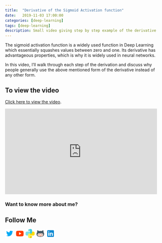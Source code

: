 ```yaml
---
title:  "Derivative of the Sigmoid Activation function"
date:   2019-11-03 17:00:00
categories: [deep-learning]
tags: [deep-learning]
description: Small video giving step by step example of the derivative calculation of sigmoid activation function.
---
```


The sigmoid activation function is a widely used function in Deep Learning which essentially squashes values between zero and one. Its derivative has advantageous properties, which is why it is widely used in neural networks.  

In this video, I’ll walk through each step of the derivation and discuss why people generally use the above mentioned form of the derivative instead of any other form.  

## To view the video

<p> <a href="https://www.youtube.com/watch?v=G6djH3I0rG0">Click here to view the video</a>.</p>

<div style="position: relative; padding-bottom: 56.25%; height: 0; overflow: hidden;">
  <iframe src="https://www.youtube.com/embed/G6djH3I0rG0" style="position: absolute; top: 0; left: 0; width: 100%; height: 100%; border:0;" allowfullscreen title="YouTube Video"></iframe>
</div>

### Want to know more about me?
## Follow Me
<a href="https://twitter.com/_bhaveshbhatt" target="_blank"><img class="ai-subscribed-social-icon" src="/assets/images/tw.png" width="30"></a>
<a href="https://www.youtube.com/bhaveshbhatt8791/" target="_blank"><img class="ai-subscribed-social-icon" src="/assets/images/ytb.png" width="30"></a>
<a href="https://www.youtube.com/PythonTricks/" target="_blank"><img class="ai-subscribed-social-icon" src="/assets/images/python_logo.png" width="30"></a>
<a href="https://github.com/bhattbhavesh91" target="_blank"><img class="ai-subscribed-social-icon" src="/assets/images/gthb.png" width="30"></a>
<a href="https://www.linkedin.com/in/bhattbhavesh91/" target="_blank"><img class="ai-subscribed-social-icon" src="/assets/images/lnkdn.png" width="30"></a>
